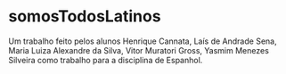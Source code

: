 # somosTodosLatinos
 Um trabalho feito pelos alunos Henrique Cannata, Laís de Andrade Sena, Maria Luiza Alexandre da Silva, Vitor Muratori Gross, Yasmim Menezes Silveira como trabalho para a disciplina de Espanhol.

